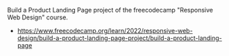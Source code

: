 Build a Product Landing Page project of the freecodecamp "Responsive Web Design" course.

- https://www.freecodecamp.org/learn/2022/responsive-web-design/build-a-product-landing-page-project/build-a-product-landing-page
